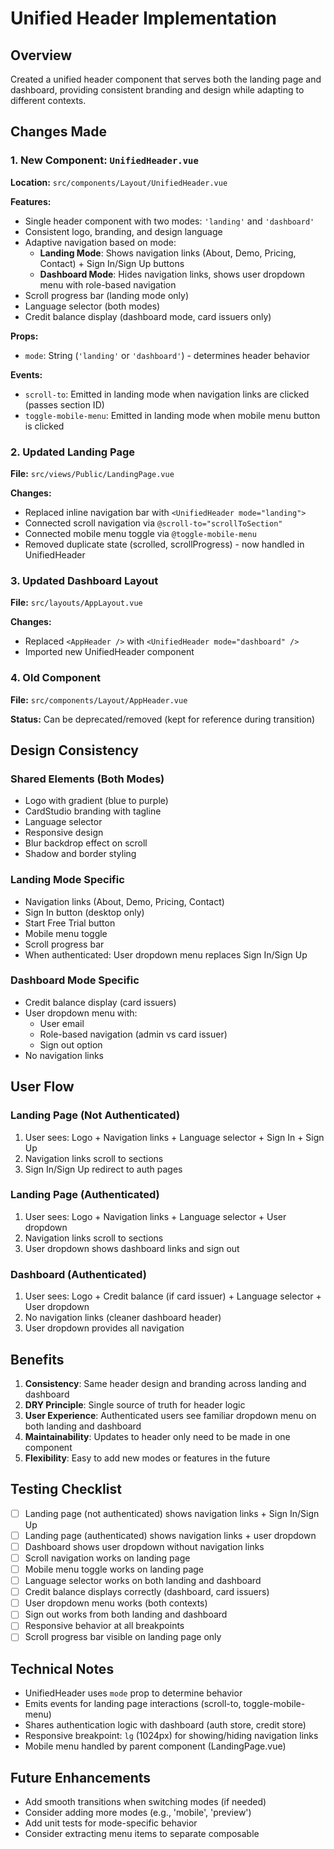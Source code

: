 # Unified Header Implementation

## Overview
Created a unified header component that serves both the landing page and dashboard, providing consistent branding and design while adapting to different contexts.

## Changes Made

### 1. New Component: `UnifiedHeader.vue`
**Location:** `src/components/Layout/UnifiedHeader.vue`

**Features:**
- Single header component with two modes: `'landing'` and `'dashboard'`
- Consistent logo, branding, and design language
- Adaptive navigation based on mode:
  - **Landing Mode**: Shows navigation links (About, Demo, Pricing, Contact) + Sign In/Sign Up buttons
  - **Dashboard Mode**: Hides navigation links, shows user dropdown menu with role-based navigation
- Scroll progress bar (landing mode only)
- Language selector (both modes)
- Credit balance display (dashboard mode, card issuers only)

**Props:**
- `mode`: String (`'landing'` or `'dashboard'`) - determines header behavior

**Events:**
- `scroll-to`: Emitted in landing mode when navigation links are clicked (passes section ID)
- `toggle-mobile-menu`: Emitted in landing mode when mobile menu button is clicked

### 2. Updated Landing Page
**File:** `src/views/Public/LandingPage.vue`

**Changes:**
- Replaced inline navigation bar with `<UnifiedHeader mode="landing">`
- Connected scroll navigation via `@scroll-to="scrollToSection"`
- Connected mobile menu toggle via `@toggle-mobile-menu`
- Removed duplicate state (scrolled, scrollProgress) - now handled in UnifiedHeader

### 3. Updated Dashboard Layout
**File:** `src/layouts/AppLayout.vue`

**Changes:**
- Replaced `<AppHeader />` with `<UnifiedHeader mode="dashboard" />`
- Imported new UnifiedHeader component

### 4. Old Component
**File:** `src/components/Layout/AppHeader.vue`

**Status:** Can be deprecated/removed (kept for reference during transition)

## Design Consistency

### Shared Elements (Both Modes)
- Logo with gradient (blue to purple)
- CardStudio branding with tagline
- Language selector
- Responsive design
- Blur backdrop effect on scroll
- Shadow and border styling

### Landing Mode Specific
- Navigation links (About, Demo, Pricing, Contact)
- Sign In button (desktop only)
- Start Free Trial button
- Mobile menu toggle
- Scroll progress bar
- When authenticated: User dropdown menu replaces Sign In/Sign Up

### Dashboard Mode Specific
- Credit balance display (card issuers)
- User dropdown menu with:
  - User email
  - Role-based navigation (admin vs card issuer)
  - Sign out option
- No navigation links

## User Flow

### Landing Page (Not Authenticated)
1. User sees: Logo + Navigation links + Language selector + Sign In + Sign Up
2. Navigation links scroll to sections
3. Sign In/Sign Up redirect to auth pages

### Landing Page (Authenticated)
1. User sees: Logo + Navigation links + Language selector + User dropdown
2. Navigation links scroll to sections
3. User dropdown shows dashboard links and sign out

### Dashboard (Authenticated)
1. User sees: Logo + Credit balance (if card issuer) + Language selector + User dropdown
2. No navigation links (cleaner dashboard header)
3. User dropdown provides all navigation

## Benefits

1. **Consistency**: Same header design and branding across landing and dashboard
2. **DRY Principle**: Single source of truth for header logic
3. **User Experience**: Authenticated users see familiar dropdown menu on both landing and dashboard
4. **Maintainability**: Updates to header only need to be made in one component
5. **Flexibility**: Easy to add new modes or features in the future

## Testing Checklist

- [ ] Landing page (not authenticated) shows navigation links + Sign In/Sign Up
- [ ] Landing page (authenticated) shows navigation links + user dropdown
- [ ] Dashboard shows user dropdown without navigation links
- [ ] Scroll navigation works on landing page
- [ ] Mobile menu toggle works on landing page
- [ ] Language selector works on both landing and dashboard
- [ ] Credit balance displays correctly (dashboard, card issuers)
- [ ] User dropdown menu works (both contexts)
- [ ] Sign out works from both landing and dashboard
- [ ] Responsive behavior at all breakpoints
- [ ] Scroll progress bar visible on landing page only

## Technical Notes

- UnifiedHeader uses `mode` prop to determine behavior
- Emits events for landing page interactions (scroll-to, toggle-mobile-menu)
- Shares authentication logic with dashboard (auth store, credit store)
- Responsive breakpoint: `lg` (1024px) for showing/hiding navigation links
- Mobile menu handled by parent component (LandingPage.vue)

## Future Enhancements

- Add smooth transitions when switching modes (if needed)
- Consider adding more modes (e.g., 'mobile', 'preview')
- Add unit tests for mode-specific behavior
- Consider extracting menu items to separate composable


